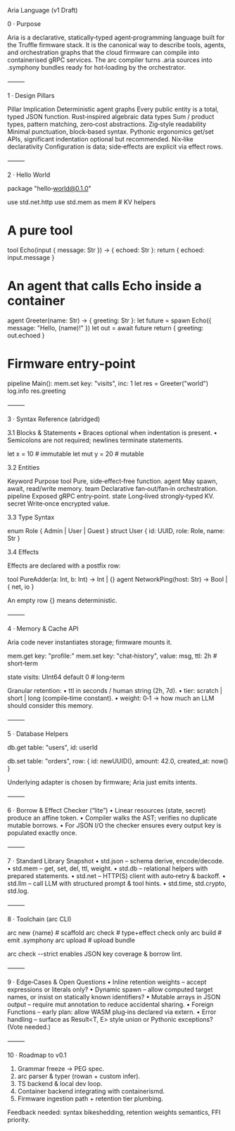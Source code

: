 Aria Language (v1 Draft)

0 · Purpose

Aria is a declarative, statically‑typed agent‑programming language built for the Truffle firmware stack.  It is the canonical way to describe tools, agents, and orchestration graphs that the cloud firmware can compile into containerised gRPC services.  The arc compiler turns .aria sources into .symphony bundles ready for hot‑loading by the orchestrator.

⸻

1 · Design Pillars

Pillar  Implication
Deterministic agent graphs  Every public entity is a total, typed JSON function.
Rust‑inspired algebraic data types  Sum / product types, pattern matching, zero‑cost abstractions.
Zig‑style readability Minimal punctuation, block‑based syntax.
Pythonic ergonomics get/set APIs, significant indentation optional but recommended.
Nix‑like declarativity  Configuration is data; side‑effects are explicit via effect rows.


⸻

2 · Hello World

package "hello‑world@0.1.0"

use std.net.http
use std.mem as mem   # KV helpers

# A pure tool
tool Echo(input { message: Str }) -> { echoed: Str }:
    return { echoed: input.message }

# An agent that calls Echo inside a container
agent Greeter(name: Str) -> { greeting: Str }:
    let future = spawn Echo({ message: "Hello, \(name)!" })
    let out = await future
    return { greeting: out.echoed }

# Firmware entry‑point
pipeline Main():
    mem.set key: "visits", inc: 1
    let res = Greeter("world")
    log.info res.greeting


⸻

3 · Syntax Reference (abridged)

3.1 Blocks & Statements
  • Braces optional when indentation is present.
  • Semicolons are not required; newlines terminate statements.

let x = 10            # immutable
let mut y = 20         # mutable

3.2 Entities

Keyword Purpose
tool  Pure, side‑effect‑free function.
agent May spawn, await, read/write memory.
team  Declarative fan‑out/fan‑in orchestration.
pipeline  Exposed gRPC entry‑point.
state Long‑lived strongly‑typed KV.
secret  Write‑once encrypted value.

3.3 Type Syntax

enum Role { Admin | User | Guest }
struct User { id: UUID, role: Role, name: Str }

3.4 Effects

Effects are declared with a postfix row:

tool PureAdder(a: Int, b: Int) -> Int | {}
agent NetworkPing(host: Str) -> Bool | { net, io }

An empty row {} means deterministic.

⸻

4 · Memory & Cache API

Aria code never instantiates storage; firmware mounts it.

mem.get key: "profile:<id>"
mem.set key: "chat‑history", value: msg, ttl: 2h      # short‑term

state visits: UInt64 default 0                        # long‑term

Granular retention:
  • ttl in seconds / human string (2h, 7d).
  • tier: scratch | short | long (compile‑time constant).
  • weight: 0‑1 → how much an LLM should consider this memory.

⸻

5 · Database Helpers

db.get table: "users", id: userId

db.set table: "orders", row: {
    id: newUUID(), amount: 42.0,
    created_at: now()
}

Underlying adapter is chosen by firmware; Aria just emits intents.

⸻

6 · Borrow & Effect Checker (“lite”)
  • Linear resources (state, secret) produce an affine token.
  • Compiler walks the AST; verifies no duplicate mutable borrows.
  • For JSON I/O the checker ensures every output key is populated exactly once.

⸻

7 · Standard Library Snapshot
  • std.json – schema derive, encode/decode.
  • std.mem  – get, set, del, ttl, weight.
  • std.db   – relational helpers with prepared statements.
  • std.net  – HTTP(S) client with auto‑retry & backoff.
  • std.llm  – call LLM with structured prompt & tool hints.
  • std.time, std.crypto, std.log.

⸻

8 · Toolchain (arc CLI)

arc new {name}         # scaffold
arc check                  # type+effect check only
arc build                  # emit .symphony
arc upload        # upload bundle

arc check --strict enables JSON key coverage & borrow lint.

⸻

9 · Edge‑Cases & Open Questions
  • Inline retention weights – accept expressions or literals only?
  • Dynamic spawn – allow computed target names, or insist on statically known identifiers?
  • Mutable arrays in JSON output – require mut annotation to reduce accidental sharing.
  • Foreign Functions – early plan: allow WASM plug‑ins declared via extern.
  • Error handling – surface as Result<T, E> style union or Pythonic exceptions?  (Vote needed.)

⸻

10 · Roadmap to v0.1
  1.  Grammar freeze → PEG spec.
  2.  arc parser & typer (rowan + custom infer).
  3.  TS backend & local dev loop.
  4.  Container backend integrating with containerismd.
  5.  Firmware ingestion path + retention tier plumbing.

Feedback needed: syntax bikeshedding, retention weights semantics, FFI priority.